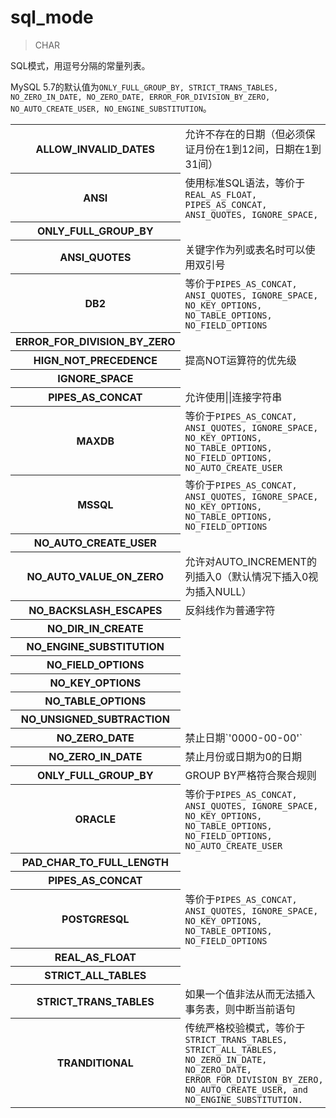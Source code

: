 # sql_mode

> CHAR

SQL模式，用逗号分隔的常量列表。

MySQL 5.7的默认值为<code>ONLY_FULL_GROUP_BY, STRICT_TRANS_TABLES, NO_ZERO_IN_DATE, NO_ZERO_DATE, ERROR_FOR_DIVISION_BY_ZERO, NO_AUTO_CREATE_USER, NO_ENGINE_SUBSTITUTION</code>。

<table>
	<tr><th>ALLOW_INVALID_DATES</th><td>允许不存在的日期（但必须保证月份在1到12间，日期在1到31间）</td></tr>
	<tr><th>ANSI</th><td>使用标准SQL语法，等价于<code>REAL_AS_FLOAT, PIPES_AS_CONCAT, ANSI_QUOTES, IGNORE_SPACE, <tr><th>ONLY_FULL_GROUP_BY</code></td></tr>
	<tr><th>ANSI_QUOTES</th><td>关键字作为列或表名时可以使用双引号</td></tr>
	<tr><th>DB2</th><td>等价于<code>PIPES_AS_CONCAT, ANSI_QUOTES, IGNORE_SPACE, NO_KEY_OPTIONS, NO_TABLE_OPTIONS, NO_FIELD_OPTIONS</code></td></tr>
	<tr><th>ERROR_FOR_DIVISION_BY_ZERO</th><td></td></tr>
	<tr><th>HIGN_NOT_PRECEDENCE</th><td>提高NOT运算符的优先级</td></tr>
	<tr><th>IGNORE_SPACE</th><td></td></tr>
	<tr><th>PIPES_AS_CONCAT</th><td>允许使用||连接字符串</td></tr>
	<tr><th>MAXDB</th><td>等价于<code>PIPES_AS_CONCAT, ANSI_QUOTES, IGNORE_SPACE, NO_KEY_OPTIONS, NO_TABLE_OPTIONS, NO_FIELD_OPTIONS, NO_AUTO_CREATE_USER</code></td></tr>
	<tr><th>MSSQL</th><td>等价于<code>PIPES_AS_CONCAT, ANSI_QUOTES, IGNORE_SPACE, NO_KEY_OPTIONS, NO_TABLE_OPTIONS, NO_FIELD_OPTIONS</code></td></tr>
	<tr><th>NO_AUTO_CREATE_USER</th><td></td></tr>
	<tr><th>NO_AUTO_VALUE_ON_ZERO</th><td>允许对AUTO_INCREMENT的列插入0（默认情况下插入0视为插入NULL）</td></tr>
	<tr><th>NO_BACKSLASH_ESCAPES</th><td>反斜线作为普通字符</td></tr>
	<tr><th>NO_DIR_IN_CREATE</th><td></td></tr>
	<tr><th>NO_ENGINE_SUBSTITUTION</th><td></td></tr>
	<tr><th>NO_FIELD_OPTIONS</th><td></td></tr>
	<tr><th>NO_KEY_OPTIONS</th><td></td></tr>
	<tr><th>NO_TABLE_OPTIONS</th><td></td></tr>
	<tr><th>NO_UNSIGNED_SUBTRACTION</th><td></td></tr>
	<tr><th>NO_ZERO_DATE</th><td>禁止日期`'0000-00-00'`</td></tr>
	<tr><th>NO_ZERO_IN_DATE</th><td>禁止月份或日期为0的日期</td></tr>
	<tr><th>ONLY_FULL_GROUP_BY</th><td>GROUP BY严格符合聚合规则</td></tr>
	<tr><th>ORACLE</th><td>等价于<code>PIPES_AS_CONCAT, ANSI_QUOTES, IGNORE_SPACE, NO_KEY_OPTIONS, NO_TABLE_OPTIONS, NO_FIELD_OPTIONS, NO_AUTO_CREATE_USER</code></td></tr>
	<tr><th>PAD_CHAR_TO_FULL_LENGTH</th><td></td></tr>
	<tr><th>PIPES_AS_CONCAT</th><td></td></tr>
	<tr><th>POSTGRESQL</th><td>等价于<code>PIPES_AS_CONCAT, ANSI_QUOTES, IGNORE_SPACE, NO_KEY_OPTIONS, NO_TABLE_OPTIONS, NO_FIELD_OPTIONS</code></td></tr>
	<tr><th>REAL_AS_FLOAT</th><td></td></tr>
	<tr><th>STRICT_ALL_TABLES</th><td></td></tr>
	<tr><th>STRICT_TRANS_TABLES</th><td>如果一个值非法从而无法插入事务表，则中断当前语句</td></tr>
	<tr><th>TRANDITIONAL</th><td>传统严格校验模式，等价于<code>STRICT_TRANS_TABLES, STRICT_ALL_TABLES, NO_ZERO_IN_DATE, NO_ZERO_DATE, ERROR_FOR_DIVISION_BY_ZERO, NO_AUTO_CREATE_USER, and NO_ENGINE_SUBSTITUTION.</td></tr>
</table>
